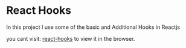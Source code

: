 # React Hooks

In this project I use some of the basic and Additional Hooks in Reactjs

you cant visit:
[react-hooks](http://julianfcp.github.io/react-hooks) to view it in the browser.
